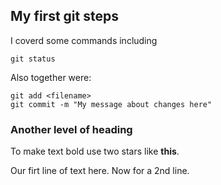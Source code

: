 ## My first git steps
I coverd some commands including  

```
git status
```

Also together were:

```
git add <filename>
git commit -m "My message about changes here"
```

### Another level of heading
To make text bold use two stars like **this**. 

Our firt line of text here.
Now for a 2nd line.
